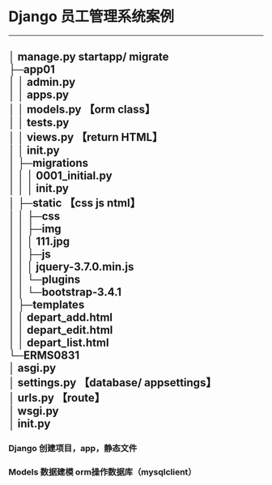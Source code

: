 # Django 员工管理系统案例
---
│  manage.py      startapp/ migrate<br>
├─app01<br>
│  │  admin.py<br>
│  │  apps.py<br>
│  │  models.py        【orm class】 <br>
│  │  tests.py<br>
│  │  views.py        【return HTML】<br>
│  │  __init__.py<br>
│  ├─migrations<br>
│  │  │  0001_initial.py<br>
│  │  │  __init__.py<br>
│  ├─static           【css js ntml】<br>
│  │  ├─css<br>
│  │  ├─img<br>
│  │  │      111.jpg<br>
│  │  ├─js<br>
│  │  │      jquery-3.7.0.min.js<br>
│  │  └─plugins<br>
│  │      └─bootstrap-3.4.1<br>
│  ├─templates<br>
│  │      depart_add.html<br>
│  │      depart_edit.html<br>
│  │      depart_list.html<br>
└─ERMS0831<br>
    │  asgi.py<br>
    │  settings.py      【database/  appsettings】<br>
    │  urls.py          【route】<br>
    │  wsgi.py<br>
    │  __init__.py<br>
---

### Django 创建项目，app，静态文件
### Models 数据建模 orm操作数据库（mysqlclient）
